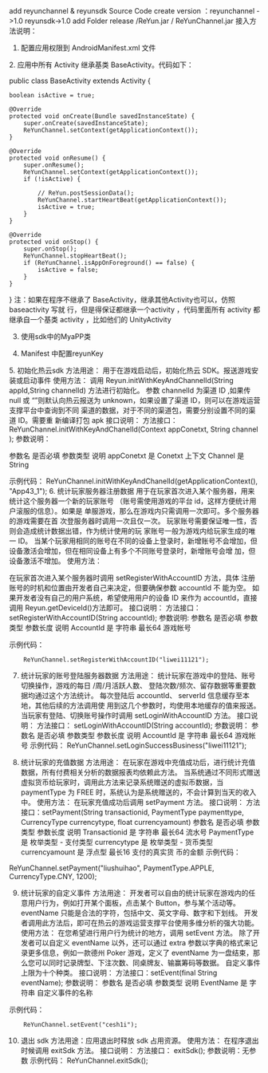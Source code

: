 
add reyunchannel  & reyunsdk  Source Code
create version ：reyunchannel ->1.0  reyunsdk->1.0
add Folder release  /ReYun.jar
		    / ReYunChannel.jar
接入方法说明：

1.	配置应用权限到 AndroidManifest.xml 文件
<uses-permission android:name="android.permission.INTERNET"/>
<uses-permission
android:name="android.permission.ACCESS_NETWORK_STATE"/>
<uses-permission
android:name="android.permission.READ_PHONE_STATE"/>
<uses-permission android:name="android.permission.READ_LOGS"/>
<uses-permission android:name="android.permission.GET_TASKS" />
2.	应用中所有 Activity 继承基类 BaseActivity。代码如下：

public class BaseActivity extends Activity {

	boolean isActive = true;

	@Override
	protected void onCreate(Bundle savedInstanceState) {
		super.onCreate(savedInstanceState);
		ReYunChannel.setContext(getApplicationContext());
	}

	@Override
	protected void onResume() {
		super.onResume();
		ReYunChannel.setContext(getApplicationContext());
		if (!isActive) {

			// ReYun.postSessionData();
			ReYunChannel.startHeartBeat(getApplicationContext());
			isActive = true;
		}
	}

	@Override
	protected void onStop() {
		super.onStop();
		ReYunChannel.stopHeartBeat();
		if (ReYunChannel.isAppOnForeground() == false) {
			isActive = false;
		}
	}

}
注：如果在程序不继承了 BaseActivity，继承其他Activity也可以，仿照baseactivity 写就
行，但是得保证都继承一个activity ，代码里面所有 activity 都继承自一个基类 activity
，比如他们的 UnityActivity	

3.	使用sdk中的MyaPP类

  <application
        android:name="com.reyun.Application.MyApp"
        android:allowBackup="true"
        android:icon="@drawable/ic_launcher"
        android:theme="@style/AppTheme" >

4.	Manifest 中配置reyunKey

<meta-data
            android:name="com.reyun.KEY"
            android:value="8283e21a7484c03ed3f3d61cc12e93ed" />
5.	 初始化热云sdk
方法用途：
 用于在游戏启动后，初始化热云 SDK。报送游戏安装或启动事件
使用方法：
 调用 Reyun.initWithKeyAndChannelId(String appId,String
channelId) 方法进行初始化。
 参数 channelId 为渠道 ID ,如果传 null 或 “”则默认向热云报送为
unknown，如果设置了渠道 ID，则可以在游戏运营支撑平台中查询到不同
渠道的数据，对于不同的渠道包，需要分别设置不同的渠道 ID。需要重
新编译打包 apk
接口说明：
方法接口： 
		ReYunChannel.initWithKeyAndChanelId(Context appConetxt, String channel );
参数说明：

参数名	是否必填	参数类型	说明
appConetxt	是	Conetxt	上下文
Channel	是	String	

示例代码：
		ReYunChannel.initWithKeyAndChanelId(getApplicationContext(), "App43_1");
6.	统计玩家服务器注册数据
 用于在玩家首次进入某个服务器，用来统计这个服务器一个新的玩家账号
（账号需使用游戏的平台 id，这样方便统计用户滚服的信息）。如果是
单服游戏，那么在游戏内只需调用一次即可。多个服务器的游戏需要在首
次登服务器时调用一次且仅一次。
 玩家账号需要保证唯一性，否则会造成统计数据出错，作为统计使用的玩
家账号一般为游戏内给玩家生成的唯一 ID。
 当某个玩家用相同的账号在不同的设备上登录时，新增账号不会增加，但
设备激活会增加，但在相同设备上有多个不同账号登录时，新增账号会增
加，但设备激活不增加。
使用方法：

 在玩家首次进入某个服务器时调用 setRegisterWithAccountID 方法，具体
注册账号的时机和位置由开发者自己来决定，但要确保参数 accountId 不
能为空。
 如果开发者没有自己的用户系统，希望使用用户的设备 ID 来作为
accountId，直接调用 Reyun.getDeviceId()方法即可。
接口说明：
	方法接口： setRegisterWithAccountID(String accountId);
参数说明:
参数名	是否必填	参数类型	参数长度	说明
AccountId	是	字符串	最长64	游戏帐号


示例代码：

		ReYunChannel.setRegisterWithAccountID("liwei11121"); 
7.	统计玩家的账号登陆服务器数据
方法用途：
 统计玩家在游戏中的登陆、账号切换操作，游戏的每日 /周/月活跃人数、
登陆次数/频次、留存数据等重要数据均通过这个方法统计。
 每次登陆后 accountId、 serverId 信息缓存至本地，其他后续的方法调用使
用到这几个参数时，均使用本地缓存的值来报送。
 当玩家有登陆、切换账号操作时调用 setLoginWithAccountID 方法。
接口说明：
	方法接口： setLoginWithAccountID(String accountId);
参数说明：
参数名	是否必填	参数类型	参数长度	说明
AccountId	是	字符串	最长64	游戏帐号
示例代码：
		ReYunChannel.setLoginSuccessBusiness("liwei11121");
	
8.	 统计玩家的充值数据
方法用途：
 在玩家在游戏中充值成功后，进行统计充值数据，所有付费相关分析的数据报表均依赖此方法。
 当系统通过不同形式赠送虚拟货币给玩家时，调用此方法来记录系统赠送的虚拟币数据，当 paymentType 为 FREE 时，系统认为是系统赠送的，不会计算到当天的收入中。
使用方法：
 在玩家充值成功后调用 setPayment 方法。
接口说明：
		方法接口：setPayment(String transactionid,
			PaymentType paymenttype, CurrencyType currencytype,
			float currencyamount)
参数名	是否必填	参数类型	参数长度	说明
Transactionid	是	字符串	最长64	流水号
PaymentType	是	枚举类型	-	支付类型
currencytype	是	枚举类型	-	货币类型
currencyamount	是	浮点型	最长16	支付的真实货
币的金额
示例代码：

ReYunChannel.setPayment("liushuihao", PaymentType.APPLE,
				CurrencyType.CNY, 1200);


9.	 统计玩家的自定义事件
方法用途：
 开发者可以自由的统计玩家在游戏内的任意用户行为，例如打开某个面板，点击某个 Button，参与某个活动等。
 eventName 只能是合法的字符，包括中文、英文字母、数字和下划线。
 开发者调用此方法后，即可在热云的游戏运营支撑平台使用多维分析的强大功能。
使用方法：
 在您希望进行用户行为统计的地方，调用 setEvent 方法。
 除了开发者可以自定义 eventName 以外，还可以通过 extra 参数以字典的格式来记录更多信息，例如一款德州 Poker 游戏，定义了 eventName 为一盘结束，那么您可以同时记录牌型、下注次数、同桌牌友、输赢筹码等数据。
 自定义事件上限为十个种类。
接口说明：
	方法接口：setEvent(final String eventName);
	参数说明：
参数名	是否必填	参数类型	说明
EventName	是	字符串	自定义事件的名称

示例代码：

		ReYunChannel.setEvent("cesh1i");
	
10.	  退出 sdk
方法用途：应用退出时释放 sdk 占用资源。
使用方法：
 在程序退出时候调用 exitSdk 方法。
接口说明：
	方法接口： exitSdk();
	参数说明：无参数
示例代码：
	ReYunChannel.exitSdk();

